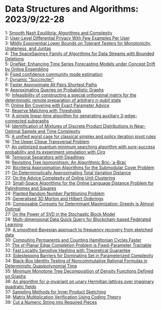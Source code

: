 # Data Structures and Algorithms: 2023/9/22-28  
1: [Smooth Nash Equilibria: Algorithms and Complexity](https://doi.org/10.48550/arXiv.2309.12226)  
2: [User-Level Differential Privacy With Few Examples Per User](https://doi.org/10.48550/arXiv.2309.12500)  
3: [Mildly Exponential Lower Bounds on Tolerant Testers for Monotonicity,  Unateness, and Juntas](https://doi.org/10.48550/arXiv.2309.12513)  
4: [The SpaceSaving$\pm$ Family of Algorithms for Data Streams with Bounded  Deletions](https://doi.org/10.48550/arXiv.2309.12623)  
5: [OneNet: Enhancing Time Series Forecasting Models under Concept Drift by  Online Ensembling](https://doi.org/10.48550/arXiv.2309.12659)  
6: [Fixed confidence community mode estimation](https://doi.org/10.48550/arXiv.2309.12687)  
7: [Dynamic "Succincter"](https://doi.org/10.48550/arXiv.2309.12950)  
8: [Faster Approximate All Pairs Shortest Paths](https://doi.org/10.48550/arXiv.2309.13225)  
9: [Approximating Queries on Probabilistic Graphs](https://doi.org/10.48550/arXiv.2309.13287)  
10: [Infeasibility of constructing a special orthogonal matrix for the  deterministic remote preparation of arbitrary n-qubit state](https://doi.org/10.48550/arXiv.2309.14363)  
11: [Online Bin Covering with Exact Parameter Advice](https://doi.org/10.48550/arXiv.2309.13647)  
12: [Reserve Matching with Thresholds](https://doi.org/10.48550/arXiv.2309.13766)  
13: [A simple linear-time algorithm for generating auxiliary 3-edge-connected  subgraphs](https://doi.org/10.48550/arXiv.2309.13827)  
14: [Identification of Mixtures of Discrete Product Distributions in  Near-Optimal Sample and Time Complexity](https://doi.org/10.48550/arXiv.2309.13993)  
15: [A unified worst case for classical simplex and policy iteration pivot  rules](https://doi.org/10.48550/arXiv.2309.14034)  
16: [The Upper Clique Transversal Problem](https://doi.org/10.48550/arXiv.2309.14103)  
17: [An optimized quantum minimum searching algorithm with sure-success  probability and its experiment simulation with Cirq](https://doi.org/10.48550/arXiv.2309.14153)  
18: [Temporal Separators with Deadlines](https://doi.org/10.48550/arXiv.2309.14185)  
19: [Revisiting Tree Isomorphism: An Algorithmic Bric-\`a-Brac](https://doi.org/10.48550/arXiv.2309.14441)  
20: [Bicriteria Approximation Algorithms for the Submodular Cover Problem](https://doi.org/10.48550/arXiv.2309.14558)  
21: [On Deterministically Approximating Total Variation Distance](https://doi.org/10.48550/arXiv.2309.14696)  
22: [On the Advice Complexity of Online Unit Clustering](https://doi.org/10.48550/arXiv.2309.14730)  
23: [Small-Space Algorithms for the Online Language Distance Problem for  Palindromes and Squares](https://doi.org/10.48550/arXiv.2309.14788)  
24: [Planted Random Number Partitioning Problem](https://doi.org/10.48550/arXiv.2309.15115)  
25: [Generalised 3D Morton and Hilbert Orderings](https://doi.org/10.48550/arXiv.2309.15199)  
26: [Composable Coresets for Determinant Maximization: Greedy is Almost  Optimal](https://doi.org/10.48550/arXiv.2309.15286)  
27: [On the Power of SVD in the Stochastic Block Model](https://doi.org/10.48550/arXiv.2309.15322)  
28: [Multi-dimensional Data Quick Query for Blockchain-based Federated  Learning](https://doi.org/10.48550/arXiv.2309.15348)  
29: [A smoothed-Bayesian approach to frequency recovery from sketched data](https://doi.org/10.48550/arXiv.2309.15408)  
30: [Computing Permanents and Counting Hamiltonian Cycles Faster](https://doi.org/10.48550/arXiv.2309.15422)  
31: [The $st$-Planar Edge Completion Problem is Fixed-Parameter Tractable](https://doi.org/10.48550/arXiv.2309.15454)  
32: [Fast Locality Sensitive Hashing with Theoretical Guarantee](https://doi.org/10.48550/arXiv.2309.15479)  
33: [Sidestepping Barriers for Dominating Set in Parameterized Complexity](https://doi.org/10.48550/arXiv.2309.15645)  
34: [Black-Box Identity Testing of Noncommutative Rational Formulas in Deterministic Quasipolynomial Time](https://doi.org/10.48550/arXiv.2309.15647)  
35: [Minimum Monotone Tree Decomposition of Density Functions Defined on  Graphs](https://doi.org/10.48550/arXiv.2309.16045)  
36: [An algorithm for $g$-invariant on unary Hermitian lattices over  imaginary quadratic fields](https://doi.org/10.48550/arXiv.2309.16138)  
37: [Sampling Methods for Inner Product Sketching](https://doi.org/10.48550/arXiv.2309.16157)  
38: [Matrix Multiplication Verification Using Coding Theory](https://doi.org/10.48550/arXiv.2309.16176)  
39: [Cut a Numeric String into Required Pieces](https://doi.org/10.48550/arXiv.2309.16212)  